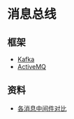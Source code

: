 # 消息总线
## 框架
- [Kafka](/Message/Kafka/Root.md)
- [ActiveMQ](/Message/ActiveMQ/Root.md)
## 资料
- [各消息中间件对比](https://yq.aliyun.com/articles/216084?spm=5176.100238.spm-cont-list.80.qOAssp)